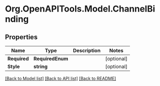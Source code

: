 # Org.OpenAPITools.Model.ChannelBinding

## Properties

Name | Type | Description | Notes
------------ | ------------- | ------------- | -------------
**Required** | **RequiredEnum** |  | [optional] 
**Style** | **string** |  | [optional] 

[[Back to Model list]](../README.md#documentation-for-models) [[Back to API list]](../README.md#documentation-for-api-endpoints) [[Back to README]](../README.md)


